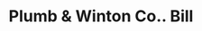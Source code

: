 ---
doi: 10.7916/D81R82HH
date_other: '1890'
date_other_textual: 1890-1899
form: printed ephemera
genre:
- Invoices
name:
- Plumb & Winton Co.
object_in_context_url: https://biggert.cul.columbia.edu/items/view/ave_biggert_00058
subject_hierarchical_geographic:
- Bridgeport, Connecticut, United States
subject_name:
- Plumb & Winton Co.
title: Plumb & Winton Co.. Bill
sort_title: Plumb & Winton Co.. Bill
call_number: ave_biggert_00058
coordinates:
- 41.186388888888885,-73.19555555555556
pid: ave_biggert_00058
identifiers: ave_biggert_00058
thumbnail: https://derivativo-3.library.columbia.edu/iiif/2/ldpd:342740/full/!256,256/0/native.jpg
permalink: /biggert/ave_biggert_00058/
layout: iiif-image-page
---